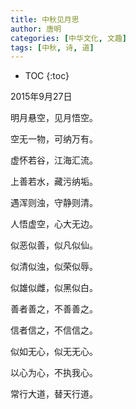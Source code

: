```yaml
---
title: 中秋见月思
author: 唐明
categories: [中华文化, 文趣]
tags: [中秋, 诗, 道]
---
```

* TOC
{:toc}


2015年9月27日

明月悬空，见月悟空。

空无一物，可纳万有。

<!--以上为摘要内容-->

虚怀若谷，江海汇流。

上善若水，藏污纳垢。

遇浑则浊，守静则清。



人悟虚空，心大无边。

似恶似善，似凡似仙。

似清似浊，似荣似辱。

似雄似雌，似黑似白。

善者善之，不善善之。

信者信之，不信信之。

似如无心，似无无心。

以心为心，不执我心。

常行大道，替天行道。